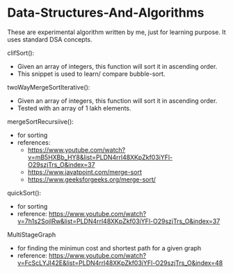 # Data-Structures-And-Algorithms

These are experimental algorithm written by me, just for learning purpose.
It uses standard DSA concepts.

clifSort(): 
 - Given an array of integers, this function will sort it in ascending order.
 - This snippet is used to learn/ compare bubble-sort.

twoWayMergeSortIterative(): 
 - Given an array of integers, this function will sort it in ascending order.
 - Tested with an array of 1 lakh elements.

 mergeSortRecursiive(): 
 - for sorting
 - references:
   - https://www.youtube.com/watch?v=mB5HXBb_HY8&list=PLDN4rrl48XKpZkf03iYFl-O29szjTrs_O&index=37
   - https://www.javatpoint.com/merge-sort
   - https://www.geeksforgeeks.org/merge-sort/

quickSort():
- for sorting
- reference: https://www.youtube.com/watch?v=7h1s2SojIRw&list=PLDN4rrl48XKpZkf03iYFl-O29szjTrs_O&index=37

MultiStageGraph
- for finding the minimun cost and shortest path for a given graph
- reference: https://www.youtube.com/watch?v=FcScLYJI42E&list=PLDN4rrl48XKpZkf03iYFl-O29szjTrs_O&index=48